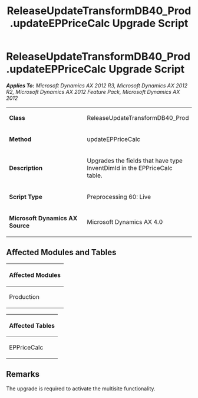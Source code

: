 ﻿---
title: ReleaseUpdateTransformDB40_Prod.updateEPPriceCalc Upgrade Script
TOCTitle: ReleaseUpdateTransformDB40_Prod.updateEPPriceCalc Upgrade Script
ms:assetid: 44f91ca0-618d-ae41-3716-6bee1d3ada74
ms:mtpsurl: https://msdn.microsoft.com/en-us/library/JJ718924(v=AX.60)
ms:contentKeyID: 49707945
ms.date: 05/18/2015
mtps_version: v=AX.60
---

# ReleaseUpdateTransformDB40\_Prod.updateEPPriceCalc Upgrade Script 


_**Applies To:** Microsoft Dynamics AX 2012 R3, Microsoft Dynamics AX 2012 R2, Microsoft Dynamics AX 2012 Feature Pack, Microsoft Dynamics AX 2012_

<table>
<colgroup>
<col style="width: 50%" />
<col style="width: 50%" />
</colgroup>
<tbody>
<tr class="odd">
<td><p><strong>Class</strong></p></td>
<td><p>ReleaseUpdateTransformDB40_Prod</p></td>
</tr>
<tr class="even">
<td><p><strong>Method</strong></p></td>
<td><p>updateEPPriceCalc</p></td>
</tr>
<tr class="odd">
<td><p><strong>Description</strong></p></td>
<td><p>Upgrades the fields that have type InventDimId in the EPPriceCalc table.</p></td>
</tr>
<tr class="even">
<td><p><strong>Script Type</strong></p></td>
<td><p>Preprocessing 60: Live</p></td>
</tr>
<tr class="odd">
<td><p><strong>Microsoft Dynamics AX Source</strong></p></td>
<td><p>Microsoft Dynamics AX 4.0</p></td>
</tr>
</tbody>
</table>


## Affected Modules and Tables

<table>
<colgroup>
<col style="width: 100%" />
</colgroup>
<thead>
<tr class="header">
<th><p>Affected Modules</p></th>
</tr>
</thead>
<tbody>
<tr class="odd">
<td><p>Production</p></td>
</tr>
</tbody>
</table>


<table>
<colgroup>
<col style="width: 100%" />
</colgroup>
<thead>
<tr class="header">
<th><p>Affected Tables</p></th>
</tr>
</thead>
<tbody>
<tr class="odd">
<td><p>EPPriceCalc</p></td>
</tr>
</tbody>
</table>


## Remarks

The upgrade is required to activate the multisite functionality.

  



